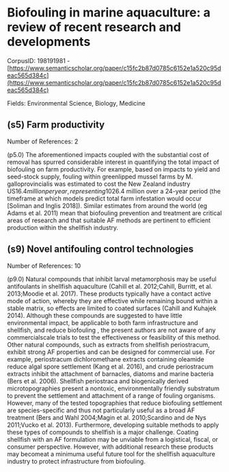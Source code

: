 # Biofouling in marine aquaculture: a review of recent research and developments

CorpusID: 198191981 - [https://www.semanticscholar.org/paper/c15fc2b87d0785c6152e1a520c95deac565d384c](https://www.semanticscholar.org/paper/c15fc2b87d0785c6152e1a520c95deac565d384c)

Fields: Environmental Science, Biology, Medicine

## (s5) Farm productivity
Number of References: 2

(p5.0) The aforementioned impacts coupled with the substantial cost of removal has spurred considerable interest in quantifying the total impact of biofouling on farm productivity. For example, based on impacts to yield and seed-stock supply, fouling within greenlipped mussel farms by M. galloprovincialis was estimated to cost the New Zealand industry US$16.4 million per year, representing 10% of the industry's value . In the same region, the direct and combined economic impacts of two key biofoulers (the tunicate Styela clava and the polychaete Sabella spallanzanii) were estimated at NZ$26.4 million over a 24-year period (the timeframe at which models predict total farm infestation would occur [Soliman and Inglis 2018]). Similar estimates from around the world (eg Adams et al. 2011) mean that biofouling prevention and treatment are critical areas of research and that suitable AF methods are pertinent to efficient production within the shellfish industry.
## (s9) Novel antifouling control technologies
Number of References: 10

(p9.0) Natural compounds that inhibit larval metamorphosis may be useful antifoulants in shellfish aquaculture (Cahill et al. 2012;Cahill, Burritt, et al. 2013;Moodie et al. 2017). These products typically have a contact active mode of action, whereby they are effective while remaining bound within a stable matrix, so effects are limited to coated surfaces (Cahill and Kuhajek 2014). Although these compounds are suggested to have little environmental impact, be applicable to both farm infrastructure and shellfish, and reduce biofouling , the present authors are not aware of any commercialscale trials to test the effectiveness or feasibility of this method. Other natural compounds, such as extracts from shellfish periostracum, exhibit strong AF properties and can be designed for commercial use. For example, periostracum dichloromethane extracts containing oleamide reduce algal spore settlement (Kang et al. 2016), and crude periostracum extracts inhibit the attachment of barnacles, diatoms and marine bacteria (Bers et al. 2006). Shellfish periostraca and biogenically derived microtopographies present a nontoxic, environmentally friendly substratum to prevent the settlement and attachment of a range of fouling organisms. However, many of the tested topographies that reduce biofouling settlement are species-specific and thus not particularly useful as a broad AF treatment (Bers and Wahl 2004;Magin et al. 2010;Scardino and de Nys 2011;Vucko et al. 2013). Furthermore, developing suitable methods to apply these types of compounds to shellfish is a major challenge. Coating shellfish with an AF formulation may be unviable from a logistical, fiscal, or consumer perspective. However, with additional research these products may becomeat a minimuma useful future tool for the shellfish aquaculture industry to protect infrastructure from biofouling.
